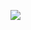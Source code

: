 
[![](https://visitcount.itsvg.in/api?id=ankiiisharma&icon=0&color=0)](https://visitcount.itsvg.in)
